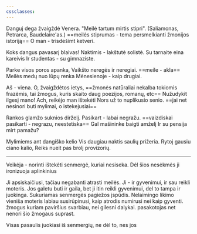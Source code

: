 ```yaml
---
cssclasses:
---
```


Danguj dega žvaigždė Venera. 
"Meilė tartum mirtis stipri". 
(Saliamonas, Petrarca, Baudelaire'as.) ==meilės stiprumas - tema persmelkianti žmonijos istoriją==
O man - trisdešimt ketveri.

Koks dangus pavasarį blaivas!
Naktimis - lakštutė solistė. 
Su tarnaite eina kareivis 
Ir studentas - su gimnaziste.

Parke visos poros apanka, 
Vaikšto neregės ir neregiai. ==meile - akla==
Meilės medų nuo lūpų renka 
Mėnesienoje - kaip drugiai.

Aš - viena. O, žvaigždėtos ietys, ==žmonės natūraliai nekalba tokiomis frazėmis, tai žmogus, kuris skaito daug poezijos, romanų, etc==
Nužudykit ilgesį mano! 
Ach, reikėjo man ištekėti 
Nors už to nuplikusio senio. ==jai net nesinori buti mylimai, o istekejusiai==

Rankos glamžo suknios dirželį.
Pasikart - labai negražu. ==vaizdiskai pasikarti - negrazu, neestetiska==
Gal mašininke baigti amželį 
Ir su pensija mirt pamažu?

Mylimiems ant dangiško kelio
Vis daugiau naktis saulių prižeria. 
Rytoj gausiu ciano kalio, 
Reiks nueit pas brolį provizorių.

---

Veikėja - norinti ištekėti senmergė, kuriai nesiseka. Dėl šios nesėkmės ji ironizuoja aplinkinius  

Ji apsiskaičiusi, tačiau negabanti atrasti meilės. Ji - ir gyvenimui, ir sau reikli moteris. Jos galetu buti ir gaila, bet ji itin reikli gyvenimui, del to tampa ir juokinga. Sukuriamas senmergės pagiežos įspūdis. Nelaimingo likimo vieniša moteris labiau susirūpinusi, kaip atrodis numirusi nei kaip gyventi. žmogus kuriam paviršius svarbiau, nei gilesni dalykai. pasakotojas net nenori šio žmogaus suprast. 

Visas pasaulis juokiasi iš senmergių, ne dėl to, nes jos 
